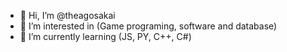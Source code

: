 - 👋 Hi, I’m @theagosakai
- 👀 I’m interested in (Game programing, software and database)
- 🌱 I’m currently learning (JS, PY, C++, C#)
